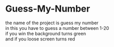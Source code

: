 # Guess-My-Number

the name of the project is guess my number<br>
in this you have to guess a number between 1-20<br>
if you win the background turns green<br>
and if you loose screen turns red<br>
